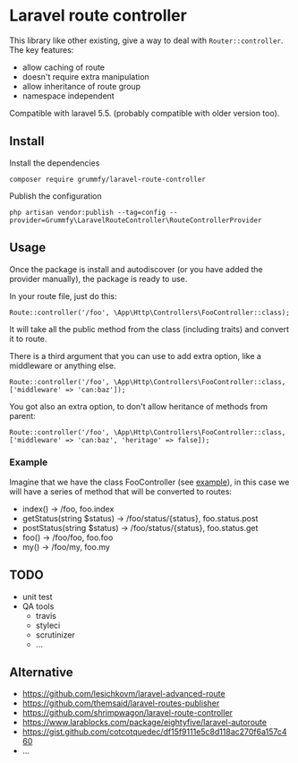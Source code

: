 # Laravel route controller

This library like other existing, give a way to deal with `Router::controller`.
The key features:
* allow caching of route
* doesn't require extra manipulation
* allow inheritance of route group
* namespace independent

Compatible with laravel 5.5. (probably compatible with older version too).

## Install

Install the dependencies
```
composer require grummfy/laravel-route-controller
```

Publish the configuration
```
php artisan vendor:publish --tag=config --provider=Grummfy\LaravelRouteController\RouteControllerProvider
```

## Usage

Once the package is install and autodiscover (or you have added the provider manually), the package is ready to use.

In your route file, just do this:
```
Route::controller('/foo', \App\Http\Controllers\FooController::class);
```
It will take all the public method from the class (including traits) and convert it to route.

There is a third argument that you can use to add extra option, like a middleware or anything else.
```
Route::controller('/foo', \App\Http\Controllers\FooController::class, ['middleware' => 'can:baz']);
```

You got also an extra option, to don't allow heritance of methods from parent:

```
Route::controller('/foo', \App\Http\Controllers\FooController::class, ['middleware' => 'can:baz', 'heritage' => false]);
```

### Example

Imagine that we have the class FooController (see [example](example/FooController.php)), in this case we will have a series of method that will be converted to routes:
* index() -> /foo, foo.index
* getStatus(string $status) -> /foo/status/{status}, foo.status.post
* postStatus(string $status) -> /foo/status/{status}, foo.status.get
* foo() -> /foo/foo, foo.foo
* my() -> /foo/my, foo.my

## TODO
* unit test
* QA tools
  * travis
  * styleci
  * scrutinizer
  * ...

## Alternative

* https://github.com/lesichkovm/laravel-advanced-route
* https://github.com/themsaid/laravel-routes-publisher
* https://github.com/shrimpwagon/laravel-route-controller
* https://www.larablocks.com/package/eightyfive/laravel-autoroute
* https://gist.github.com/cotcotquedec/df15f9111e5c8d118ac270f6a157c460
* ...
